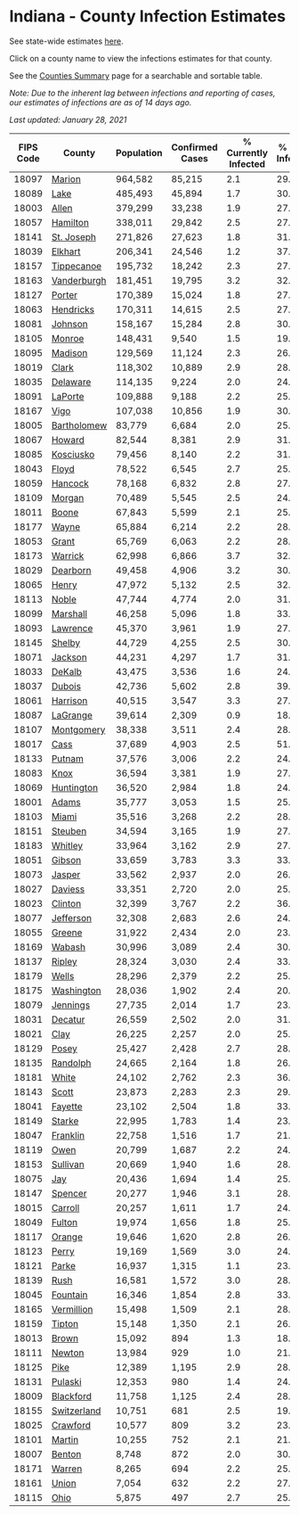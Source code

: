 # Indiana - County Infection Estimates

See state-wide estimates [here](/infections/us-in).

Click on a county name to view the infections estimates for that county.

See the [Counties Summary](/infections/summary-counties) page for a searchable and sortable table.

*Note: Due to the inherent lag between infections and reporting of cases, our estimates of infections are as of 14 days ago.*

*Last updated: January 28, 2021*

|   FIPS Code |                     County |   Population |   Confirmed Cases |   % Currently Infected |   % Total Infected |
|-------------|----------------------------|--------------|-------------------|------------------------|--------------------|
|       18097 |           [Marion](marion) |      964,582 |            85,215 |                    2.1 |               29.5 |
|       18089 |               [Lake](lake) |      485,493 |            45,894 |                    1.7 |               30.5 |
|       18003 |             [Allen](allen) |      379,299 |            33,238 |                    1.9 |               27.0 |
|       18057 |       [Hamilton](hamilton) |      338,011 |            29,842 |                    2.5 |               27.2 |
|       18141 |   [St. Joseph](st.-joseph) |      271,826 |            27,623 |                    1.8 |               31.8 |
|       18039 |         [Elkhart](elkhart) |      206,341 |            24,546 |                    1.2 |               37.5 |
|       18157 |   [Tippecanoe](tippecanoe) |      195,732 |            18,242 |                    2.3 |               27.9 |
|       18163 | [Vanderburgh](vanderburgh) |      181,451 |            19,795 |                    3.2 |               32.5 |
|       18127 |           [Porter](porter) |      170,389 |            15,024 |                    1.8 |               27.0 |
|       18063 |     [Hendricks](hendricks) |      170,311 |            14,615 |                    2.5 |               27.5 |
|       18081 |         [Johnson](johnson) |      158,167 |            15,284 |                    2.8 |               30.7 |
|       18105 |           [Monroe](monroe) |      148,431 |             9,540 |                    1.5 |               19.4 |
|       18095 |         [Madison](madison) |      129,569 |            11,124 |                    2.3 |               26.9 |
|       18019 |             [Clark](clark) |      118,302 |            10,889 |                    2.9 |               28.4 |
|       18035 |       [Delaware](delaware) |      114,135 |             9,224 |                    2.0 |               24.8 |
|       18091 |         [LaPorte](laporte) |      109,888 |             9,188 |                    2.2 |               25.8 |
|       18167 |               [Vigo](vigo) |      107,038 |            10,856 |                    1.9 |               30.5 |
|       18005 | [Bartholomew](bartholomew) |       83,779 |             6,684 |                    2.0 |               25.1 |
|       18067 |           [Howard](howard) |       82,544 |             8,381 |                    2.9 |               31.0 |
|       18085 |     [Kosciusko](kosciusko) |       79,456 |             8,140 |                    2.2 |               31.0 |
|       18043 |             [Floyd](floyd) |       78,522 |             6,545 |                    2.7 |               25.9 |
|       18059 |         [Hancock](hancock) |       78,168 |             6,832 |                    2.8 |               27.0 |
|       18109 |           [Morgan](morgan) |       70,489 |             5,545 |                    2.5 |               24.2 |
|       18011 |             [Boone](boone) |       67,843 |             5,599 |                    2.1 |               25.9 |
|       18177 |             [Wayne](wayne) |       65,884 |             6,214 |                    2.2 |               28.3 |
|       18053 |             [Grant](grant) |       65,769 |             6,063 |                    2.2 |               28.2 |
|       18173 |         [Warrick](warrick) |       62,998 |             6,866 |                    3.7 |               32.7 |
|       18029 |       [Dearborn](dearborn) |       49,458 |             4,906 |                    3.2 |               30.3 |
|       18065 |             [Henry](henry) |       47,972 |             5,132 |                    2.5 |               32.5 |
|       18113 |             [Noble](noble) |       47,744 |             4,774 |                    2.0 |               31.1 |
|       18099 |       [Marshall](marshall) |       46,258 |             5,096 |                    1.8 |               33.8 |
|       18093 |       [Lawrence](lawrence) |       45,370 |             3,961 |                    1.9 |               27.1 |
|       18145 |           [Shelby](shelby) |       44,729 |             4,255 |                    2.5 |               30.4 |
|       18071 |         [Jackson](jackson) |       44,231 |             4,297 |                    1.7 |               31.2 |
|       18033 |           [DeKalb](dekalb) |       43,475 |             3,536 |                    1.6 |               24.3 |
|       18037 |           [Dubois](dubois) |       42,736 |             5,602 |                    2.8 |               39.9 |
|       18061 |       [Harrison](harrison) |       40,515 |             3,547 |                    3.3 |               27.2 |
|       18087 |       [LaGrange](lagrange) |       39,614 |             2,309 |                    0.9 |               18.3 |
|       18107 |   [Montgomery](montgomery) |       38,338 |             3,511 |                    2.4 |               28.3 |
|       18017 |               [Cass](cass) |       37,689 |             4,903 |                    2.5 |               51.5 |
|       18133 |           [Putnam](putnam) |       37,576 |             3,006 |                    2.2 |               24.6 |
|       18083 |               [Knox](knox) |       36,594 |             3,381 |                    1.9 |               27.7 |
|       18069 |   [Huntington](huntington) |       36,520 |             2,984 |                    1.8 |               24.1 |
|       18001 |             [Adams](adams) |       35,777 |             3,053 |                    1.5 |               25.4 |
|       18103 |             [Miami](miami) |       35,516 |             3,268 |                    2.2 |               28.4 |
|       18151 |         [Steuben](steuben) |       34,594 |             3,165 |                    1.9 |               27.8 |
|       18183 |         [Whitley](whitley) |       33,964 |             3,162 |                    2.9 |               27.4 |
|       18051 |           [Gibson](gibson) |       33,659 |             3,783 |                    3.3 |               33.1 |
|       18073 |           [Jasper](jasper) |       33,562 |             2,937 |                    2.0 |               26.5 |
|       18027 |         [Daviess](daviess) |       33,351 |             2,720 |                    2.0 |               25.1 |
|       18023 |         [Clinton](clinton) |       32,399 |             3,767 |                    2.2 |               36.0 |
|       18077 |     [Jefferson](jefferson) |       32,308 |             2,683 |                    2.6 |               24.8 |
|       18055 |           [Greene](greene) |       31,922 |             2,434 |                    2.0 |               23.9 |
|       18169 |           [Wabash](wabash) |       30,996 |             3,089 |                    2.4 |               30.0 |
|       18137 |           [Ripley](ripley) |       28,324 |             3,030 |                    2.4 |               33.4 |
|       18179 |             [Wells](wells) |       28,296 |             2,379 |                    2.2 |               25.2 |
|       18175 |   [Washington](washington) |       28,036 |             1,902 |                    2.4 |               20.5 |
|       18079 |       [Jennings](jennings) |       27,735 |             2,014 |                    1.7 |               23.1 |
|       18031 |         [Decatur](decatur) |       26,559 |             2,502 |                    2.0 |               31.8 |
|       18021 |               [Clay](clay) |       26,225 |             2,257 |                    2.0 |               25.9 |
|       18129 |             [Posey](posey) |       25,427 |             2,428 |                    2.7 |               28.4 |
|       18135 |       [Randolph](randolph) |       24,665 |             2,164 |                    1.8 |               26.5 |
|       18181 |             [White](white) |       24,102 |             2,762 |                    2.3 |               36.1 |
|       18143 |             [Scott](scott) |       23,873 |             2,283 |                    2.3 |               29.5 |
|       18041 |         [Fayette](fayette) |       23,102 |             2,504 |                    1.8 |               33.2 |
|       18149 |           [Starke](starke) |       22,995 |             1,783 |                    1.4 |               23.5 |
|       18047 |       [Franklin](franklin) |       22,758 |             1,516 |                    1.7 |               21.8 |
|       18119 |               [Owen](owen) |       20,799 |             1,687 |                    2.2 |               24.4 |
|       18153 |       [Sullivan](sullivan) |       20,669 |             1,940 |                    1.6 |               28.3 |
|       18075 |                 [Jay](jay) |       20,436 |             1,694 |                    1.4 |               25.2 |
|       18147 |         [Spencer](spencer) |       20,277 |             1,946 |                    3.1 |               28.3 |
|       18015 |         [Carroll](carroll) |       20,257 |             1,611 |                    1.7 |               24.5 |
|       18049 |           [Fulton](fulton) |       19,974 |             1,656 |                    1.8 |               25.3 |
|       18117 |           [Orange](orange) |       19,646 |             1,620 |                    2.8 |               26.2 |
|       18123 |             [Perry](perry) |       19,169 |             1,569 |                    3.0 |               24.6 |
|       18121 |             [Parke](parke) |       16,937 |             1,315 |                    1.1 |               23.5 |
|       18139 |               [Rush](rush) |       16,581 |             1,572 |                    3.0 |               28.8 |
|       18045 |       [Fountain](fountain) |       16,346 |             1,854 |                    2.8 |               33.9 |
|       18165 |   [Vermillion](vermillion) |       15,498 |             1,509 |                    2.1 |               28.9 |
|       18159 |           [Tipton](tipton) |       15,148 |             1,350 |                    2.1 |               26.8 |
|       18013 |             [Brown](brown) |       15,092 |               894 |                    1.3 |               18.1 |
|       18111 |           [Newton](newton) |       13,984 |               929 |                    1.0 |               21.6 |
|       18125 |               [Pike](pike) |       12,389 |             1,195 |                    2.9 |               28.3 |
|       18131 |         [Pulaski](pulaski) |       12,353 |               980 |                    1.4 |               24.5 |
|       18009 |     [Blackford](blackford) |       11,758 |             1,125 |                    2.4 |               28.8 |
|       18155 | [Switzerland](switzerland) |       10,751 |               681 |                    2.5 |               19.1 |
|       18025 |       [Crawford](crawford) |       10,577 |               809 |                    3.2 |               23.2 |
|       18101 |           [Martin](martin) |       10,255 |               752 |                    2.1 |               21.9 |
|       18007 |           [Benton](benton) |        8,748 |               872 |                    2.0 |               30.4 |
|       18171 |           [Warren](warren) |        8,265 |               694 |                    2.2 |               25.1 |
|       18161 |             [Union](union) |        7,054 |               632 |                    2.2 |               27.2 |
|       18115 |               [Ohio](ohio) |        5,875 |               497 |                    2.7 |               25.6 |